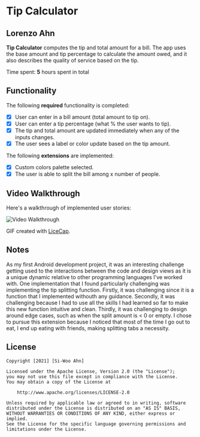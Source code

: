 # Tip Calculator 

## Lorenzo Ahn

**Tip Calculator** computes the tip and total amount for a bill. The app uses the base amount and tip percentage to calculate the amount 
owed, and it also describes the quality of service based on the tip.

Time spent: **5** hours spent in total

## Functionality 

The following **required** functionality is completed:

* [x] User can enter in a bill amount (total amount to tip on).
* [x] User can enter a tip percentage (what % the user wants to tip).
* [x] The tip and total amount are updated immediately when any of the inputs changes.
* [x] The user sees a label or color update based on the tip amount. 

The following **extensions** are implemented:

* [x] Custom colors palette selected.
* [x] The user is able to split the bill among x number of people.

## Video Walkthrough

Here's a walkthrough of implemented user stories:

<img src='https://i.imgur.com/Yfox5Ho.gif' title='Video Walkthrough' width='' alt='Video Walkthrough' />

GIF created with [LiceCap](http://www.cockos.com/licecap/).

## Notes

As my first Android development project, it was an interesting challenge getting used to the interactions between the code and design views as it is a unique dynamic relative to other programming languages I've worked with. One implementation that I found particularly challenging was implementing the tip splitting function. Firstly, it was challenging since it is a function that I implemented withouth any guidance. Secondly, it was challenging because I had to use all the skills I had learned so far to make this new function intuitive and clean. Thirdly, it was challenging to design around edge cases, such as when the split amount is < 0 or empty. I chose to pursue this extension because I noticed that most of the time I go out to eat, I end up eating with friends, making splitting tabs a necessity. 

## License

    Copyright [2021] [Si-Woo Ahn]

    Licensed under the Apache License, Version 2.0 (the "License");
    you may not use this file except in compliance with the License.
    You may obtain a copy of the License at

        http://www.apache.org/licenses/LICENSE-2.0

    Unless required by applicable law or agreed to in writing, software
    distributed under the License is distributed on an "AS IS" BASIS,
    WITHOUT WARRANTIES OR CONDITIONS OF ANY KIND, either express or implied.
    See the License for the specific language governing permissions and
    limitations under the License.
